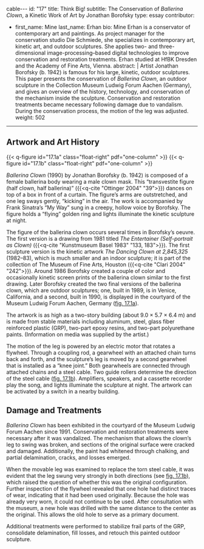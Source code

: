 cable---
id: "17"
title: Think Big!
subtitle: The Conservation of *Ballerina Clown*, a Kinetic Work of Art by Jonathan Borofsky
type: essay
contributor:
 - first_name: Mine
   last_name: Erhan
   bio: Mine Erhan is a conservator of contemporary art and paintings. As project manager for the conservation studio Die Schmiede, she specializes in contemporary art, kinetic art, and outdoor sculptures. She applies two- and three-dimensional image-processing–based digital technologies to improve conservation and restoration treatments. Erhan studied at HfBK Dresden and the Academy of Fine Arts, Vienna.
abstract: |
    Artist Jonathan Borofsky (b. 1942) is famous for his large, kinetic, outdoor sculptures. This paper presents the conservation of *Ballerina Clown*, an outdoor sculpture in the Collection Museum Ludwig Forum Aachen (Germany), and gives an overview of the history, technology, and conservation of the mechanism inside the sculpture. Conservation and restoration treatments became necessary following damage due to vandalism. During the conservation process, the motion of the leg was adjusted.
weight: 502
---

## Artwork and Art History

{{< q-figure id="17.1a" class="float-right" pdf="one-column" >}}
{{< q-figure id="17.1b" class="float-right" pdf="one-column" >}}

*Ballerina Clown* (1990) by Jonathan Borofsky (b. 1942) is composed of a female ballerina body wearing a male clown mask. This “transvestite figure (half clown, half ballerina)” ({{<q-cite "Ottinger 2004" "39">}}) dances on top of a box in front of a curtain. The figure’s arms are outstretched, and one leg sways gently, “kicking” in the air. The work is accompanied by Frank Sinatra’s “My Way” sung in a creepy, hollow voice by Borofsky. The figure holds a “flying” golden ring and lights illuminate the kinetic sculpture at night.

The figure of the ballerina clown occurs several times in Borofsky’s oeuvre. The first version is a drawing from 1981 titled *The Entertainer (Self-portrait as Clown)* ({{<q-cite "Kunstmuseum Basel 1983" "133, 183">}}). The first sculpture version is the kinetic artwork *The Dancing Clown at 2,845,325* (1982–83), which is much smaller and an indoor sculpture; it is part of the collection of The Museum of Fine Arts, Houston ({{<q-cite "Clari 2004" "242">}}). Around 1986 Borofsky created a couple of color and occasionally kinetic screen prints of the ballerina clown similar to the first drawing. Later Borofsky created the two final versions of the ballerina clown, which are outdoor sculptures; one, built in 1989, is in Venice, California, and a second, built in 1990, is displayed in the courtyard of the Museum Ludwig Forum Aachen, Germany ([fig. 17.1a](#17.1a)).

The artwork is as high as a two-story building (about 9.0 × 5.7 × 6.4 m) and is made from stable materials including aluminum, steel, glass fiber reinforced plastic (GRP), two-part epoxy resins, and two-part polyurethane paints. (Information on media was supplied by the artist.)

The motion of the leg is powered by an electric motor that rotates a flywheel. Through a coupling rod, a gearwheel with an attached chain turns back and forth, and the sculpture’s leg is moved by a second gearwheel that is installed as a “knee joint.” Both gearwheels are connected through attached chains and a steel cable. Two guide rollers determine the direction of the steel cable ([fig. 17.1b](#17.1b)). Amplifiers, speakers, and a cassette recorder play the song, and lights illuminate the sculpture at night. The artwork can be activated by a switch in a nearby building.

## Damage and Treatments

*Ballerina Clown* has been exhibited in the courtyard of the Museum Ludwig Forum Aachen since 1991. Conservation and restoration treatments were necessary after it was vandalized. The mechanism that allows the clown’s leg to swing was broken, and sections of the original surface were cracked and damaged. Additionally, the paint had whitened through chalking, and partial delamination, cracks, and losses emerged.

When the movable leg was examined to replace the torn steel cable, it was evident that the leg swung very strongly in both directions (see [fig. 17.1b](#17.1b)), which raised the question of whether this was the original configuration. Further inspection of the flywheel revealed that one hole had distinct traces of wear, indicating that it had been used originally. Because the hole was already very worn, it could not continue to be used. After consultation with the museum, a new hole was drilled with the same distance to the center as the original. This allows the old hole to serve as a primary document.

Additional treatments were performed to stabilize frail parts of the GRP, consolidate delamination, fill losses, and retouch this painted outdoor sculpture.
